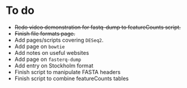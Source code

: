 # To do

- ~~Redo video demonstration for fastq-dump to featureCounts script.~~
- ~~Finish file formats page.~~
- Add pages/scripts covering `DESeq2`.
- Add page on `bowtie`
- Add notes on useful websites
- Add page on `fasterq-dump`
- Add entry on Stockholm format
- Finish script to manipulate FASTA headers
- Finish script to combine featureCounts tables
